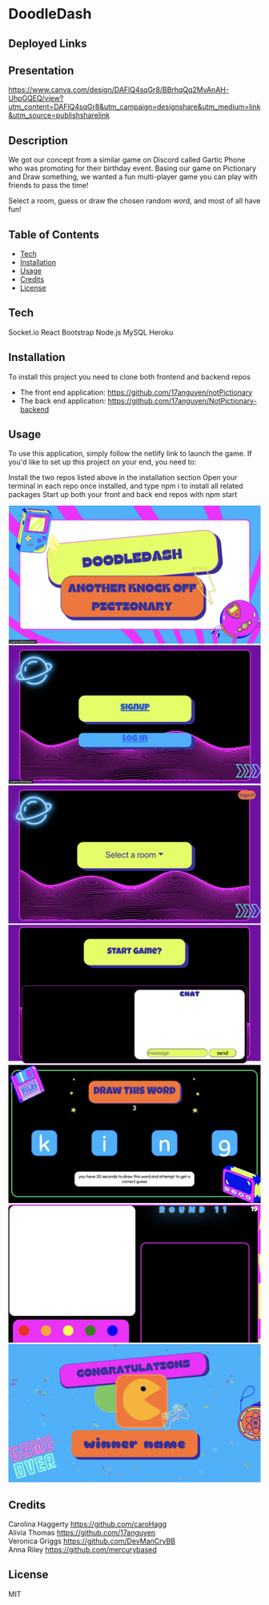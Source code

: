 # DoodleDash

## Deployed Links
[deployed link]: [https://doodledash.netlify.app/]

## Presentation
https://www.canva.com/design/DAFlQ4sqGr8/BBrhqQq2MvAnAH-UhpGQEQ/view?utm_content=DAFlQ4sqGr8&utm_campaign=designshare&utm_medium=link&utm_source=publishsharelink


## Description
We got our concept from a similar game on Discord called Gartic Phone who was promoting for their birthday event. Basing our game on Pictionary and Draw something, we wanted a fun multi-player game you can play with friends to pass the time! 

Select a room, guess or draw the chosen random word, and most of all have fun!

## Table of Contents

- [Tech](#tech)
- [Installation](#installation)
- [Usage](#usage)
- [Credits](#credits)
- [License](#license)

## Tech

Socket.io
React
Bootstrap
Node.js
MySQL
Heroku

## Installation

To install this project you need to clone both frontend and backend repos

- The front end application: https://github.com/17anguyen/notPictionary
- The back end application: https://github.com/17anguyen/NotPictionary-backend

## Usage

To use this application, simply follow the netlify link to launch the game. If you'd like to set up this project on your end, you need to:

Install the two repos listed above in the installation section
Open your terminal in each repo once installed, and type npm i to install all related packages
Start up both your front and back end repos with npm start

![Screen Load](./src/Assets/images/ScreenLoad.png)
![Login Signup](./src/Assets/images/LoginSignUp.png)
![Room Select](./src/Assets/images/RoomSelect.png)
![Pregame](./src/Assets/images/Pregame.png)
![Word Select](./src/Assets/images/WordSelect.png)
![In Game](./src/Assets/images/InGame.png)
![Winner](./src/Assets/images/Winner.png)

## Credits

Carolina Haggerty https://github.com/caroHagg \
Alivia Thomas https://github.com/17anguyen \
Veronica Griggs https://github.com/DevManCryBB \
Anna Riley https://github.com/mercurybased 

## License

MIT
